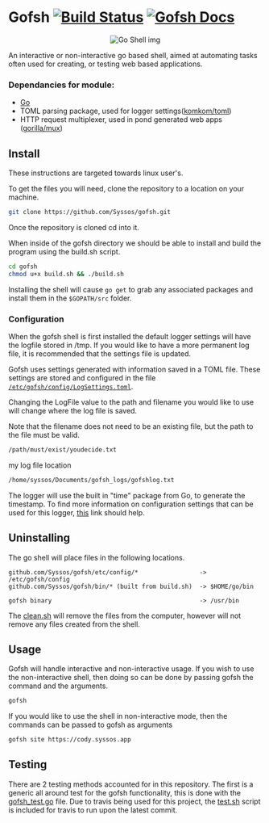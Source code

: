 # Gofsh [![Build Status](https://travis-ci.com/Syssos/gofsh.svg?branch=main)](https://travis-ci.com/github/Syssos/gofsh) [![Gofsh Docs](https://codyparal.com/static/images/Syssos_Doc.svg)](https://codyparal.com/)

<p align="center">
  <img src="https://codyparal.com/static/images/gofsh.png" alt="Go Shell img"/>
</p>

An interactive or non-interactive go based shell, aimed at automating tasks often used for creating, or testing web based applications. 

### Dependancies for module:
- [Go](https://golang.org/)
- TOML parsing package, used for logger settings([komkom/toml](https://github.com/komkom/toml))
- HTTP request multiplexer, used in pond generated web apps ([gorilla/mux](https://github.com/gorilla/mux))

## Install

These instructions are targeted towards linux user's.

To get the files you will need, clone the repository to a location on your machine.

```bash
git clone https://github.com/Syssos/gofsh.git
```
Once the repository is cloned cd into it. 

When inside of the gofsh directory we should be able to install and build the program using the build.sh script.

``` bash
cd gofsh
chmod u+x build.sh && ./build.sh
```

Installing the shell will cause ```go get``` to grab any associated packages and install them in the ```$GOPATH/src``` folder.

### Configuration
When the gofsh shell is first installed the default logger settings will have the logfile stored in /tmp. If you would like to have a more permanent log file, it is recommended that the settings file is updated.

Gofsh uses settings generated with information saved in a TOML file. These settings are stored and configured in the file [``` /etc/gofsh/config/LogSettings.toml ```](https://github.com/Syssos/gofsh/blob/main/etc/config/config/LogSettings.toml).

Changing the LogFile value to the path and filename you would like to use will change where the log file is saved.

Note that the filename does not need to be an existing file, but the path to the file must be valid.

```bash
/path/must/exist/youdecide.txt
```
my log file location

```bash
/home/syssos/Documents/gofsh_logs/gofshlog.txt
```

The logger will use the built in "time" package from Go, to generate the timestamp. To find more information on configuration settings that can be used for this logger, [this](https://yourbasic.org/golang/format-parse-string-time-date-example/) link should help.

## Uninstalling
The go shell will place files in the following locations.

```
github.com/Syssos/gofsh/etc/config/*                 -> /etc/gofsh/config
github.com/Syssos/gofsh/bin/* (built from build.sh)  -> $HOME/go/bin

gofsh binary                                         -> /usr/bin
```
The [clean.sh](https://github.com/Syssos/gofsh/blob/main/clean.sh) will remove the files from the computer, however will not remove any files created from the shell.

## Usage
Gofsh will handle interactive and non-interactive usage. If you wish to use the non-interactive shell, then doing so can be done by passing gofsh the command and the arguments.

```bash
gofsh
```

If you would like to use the shell in non-interactive mode, then the commands can be passed to gofsh as arguments

```bash
gofsh site https://cody.syssos.app
```
## Testing 

There are 2 testing methods accounted for in this repository. The first is a generic all around test for the gofsh functionality, this is done with the [gofsh_test.go](https://github.com/Syssos/gofsh/blob/main/gofsh_test.go) file. Due to travis being used for this project, the [test.sh](https://github.com/Syssos/gofsh/blob/main/test.sh) script is included for travis to run upon the latest commit.
